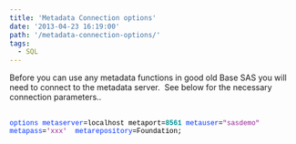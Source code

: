 ```yaml
---
title: 'Metadata Connection options'
date: '2013-04-23 16:19:00'
path: '/metadata-connection-options/'
tags:
  - SQL
---
```


Before you can use any metadata functions in good old Base SAS you will need to connect to the metadata server. &nbsp;See below for the necessary connection parameters..<br /><br /><div style="color: #0433ff; font-family: 'Courier New'; font-size: 12px;">options<span style="color: black;"> </span>metaserver<span style="color: black;">=localhost metaport=</span><span style="color: #009193;"><b>8561</b></span><span style="color: black;"> </span>metauser<span style="color: black;">=</span><span style="color: #942193;">"sasdemo"</span><span style="color: black;">&nbsp;</span></div><div style="color: #0433ff; font-family: 'Courier New'; font-size: 12px;">metapass<span style="color: black;">=</span><span style="color: #942193;">'xxx'</span><span style="color: black;">&nbsp; </span>metarepository<span style="color: black;">=Foundation;&nbsp;</span></div>
